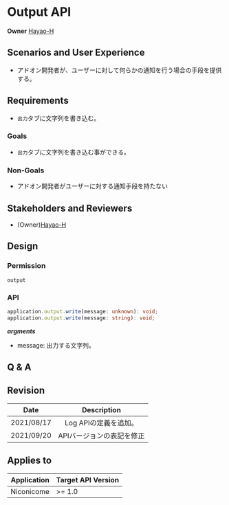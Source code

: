 # Output API

**Owner** [Hayao-H](https://github.com/Hayao-H)

## Scenarios and User Experience
- アドオン開発者が、ユーザーに対して何らかの通知を行う場合の手段を提供する。

## Requirements
- ```出力```タブに文字列を書き込む。

### Goals
- ```出力```タブに文字列を書き込む事ができる。

### Non-Goals
- アドオン開発者がユーザーに対する通知手段を持たない

## Stakeholders and Reviewers
- (Owner)[Hayao-H](https://github.com/Hayao-H)


## Design

### Permission
```output```

### API
```TypeScript
application.output.write(message: unknown): void;
application.output.write(message: string): void;
```
***argments***
- message: 出力する文字列。
## Q & A

## Revision
Date | Description
:---:| :---:
2021/08/17 | Log APIの定義を追加。
2021/09/20 | APIバージョンの表記を修正

## Applies to
Application | Target API Version
:--: | --
Niconicome | >= 1.0